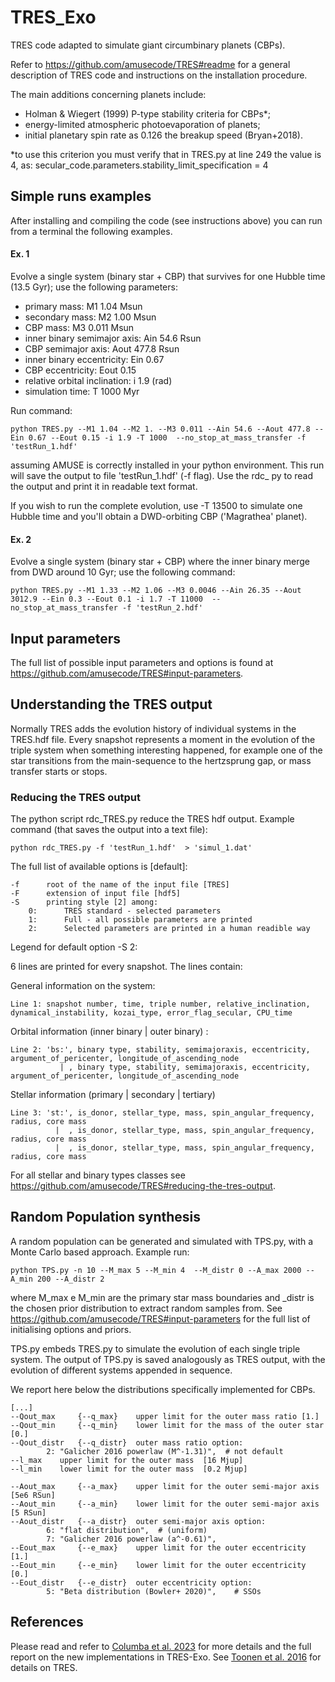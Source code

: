 # TRES_Exo
TRES code adapted to simulate giant circumbinary planets (CBPs). 

Refer to https://github.com/amusecode/TRES#readme for a general description of TRES code and instructions on the installation procedure.

The main additions concerning planets include:
- Holman & Wiegert (1999) P-type stability criteria for CBPs*;
- energy-limited atmospheric photoevaporation of planets;
- initial planetary spin rate as 0.126 the breakup speed (Bryan+2018).

*to use this criterion you must verify that in TRES.py at line 249 the value is 4, as:    secular_code.parameters.stability_limit_specification = 4

<!-- ### Description
TRES is a numerical framework for simulating hierarchical triple systems with stellar and planetary components. 
Mass transfer from one star to another and the consequential effect to the orbital dynamics is realized via heuristic recipes.
These recipes are combined with three-body dynamics and stellar evolution inluding their mutual influences. 

TRES includes the effects of common-envelope evolution, circularized stable mass transfer, tides, gravitational wave emission and up-to-date stellar evolution through SeBa. Other stellar evolution codes such as SSE can also be used. Coming soon: TRES with MESA, transition to N-body calculations (including stellar evolution and dissipative processes) when the system's evolution is not secular anymore. 

This readme contains the following parts:

[Compilation](#Compilation)

[Simple examples](#Simple-examples-of-runs)

[Understanding the TRES output](#Understanding-the-TRES-output)

[Reducing the TRES output](#Reducing-the-TRES-output)

[TRES development team](#TRES-development-team)

[References](#References)
 -->


<!-- ## Installation & Compilation
TRES makes use of the Astrophysical Multipurpose Software Environment (AMUSE). See https://amusecode.github.io/ for how to install AMUSE. 
Note that for standard TRES usage, the only necessary community code to install is SeBa. 

Thus, after installing the AMUSE pre-requisites, we can simply install the minimal framework and then add SeBa:

```
pip install [--user] amuse-framework
pip install [--user] amuse-seba
```

After compiling AMUSE, TRES needs to be installed and compiled by means of the Makefile as following:

First, clone the TRES github repository:

```
git clone https://github.com/amusecode/TRES.git
```

Then, from the root of the cloned respository compile the Makefile:

```

cd seculartriple_TPS
make 

``` -->

## Simple runs examples
After installing and compiling the code (see instructions above) you can run from a terminal the following examples.

#### Ex. 1
Evolve a single system (binary star + CBP) that survives for one Hubble time (13.5 Gyr); use the following parameters:

- primary mass:   M1           1.04  Msun 
- secondary mass: M2           1.00  Msun
- CBP mass:       M3           0.011 Msun
- inner binary semimajor axis:  Ain       54.6  Rsun
- CBP semimajor axis:           Aout      477.8 Rsun
- inner binary eccentricity:    Ein       0.67
- CBP eccentricity:             Eout      0.15
- relative orbital inclination: i         1.9 (rad)
- simulation time:      T    1000 Myr


Run command:
```
python TRES.py --M1 1.04 --M2 1. --M3 0.011 --Ain 54.6 --Aout 477.8 --Ein 0.67 --Eout 0.15 -i 1.9 -T 1000  --no_stop_at_mass_transfer -f 'testRun_1.hdf'
```
assuming AMUSE is correctly installed in your python environment. This run will save the output to file 'testRun_1.hdf' (-f flag). Use the rdc_ py to read the output and print it in readable text format.

If you wish to run the complete evolution, use -T 13500 to simulate one Hubble time and you'll obtain a DWD-orbiting CBP ('Magrathea' planet).


#### Ex. 2
Evolve a single system (binary star + CBP) where the inner binary merge from DWD around 10 Gyr; use the following command:

```
python TRES.py --M1 1.33 --M2 1.06 --M3 0.0046 --Ain 26.35 --Aout 3012.9 --Ein 0.3 --Eout 0.1 -i 1.7 -T 11000  --no_stop_at_mass_transfer -f 'testRun_2.hdf'
```


## Input parameters 

The full list of possible input parameters and options is found at https://github.com/amusecode/TRES#input-parameters.

<!-- 
```
                  parameter                               unit / default
--M1    {-M}      inner_primary_mass                      in Solar mass
--M2    {-m}      inner secondary mass                    in Solar mass 
--M3    {-l}      outer mass                              in Solar mass
--Ain   {-A}      inner semi major axis                   in Solar radius
--Aout  {-a}      outer semi major axis                   in Solar radius
--Ein   {-E}      inner eccentricity 
--Eout  {-e}      outer eccentricity 
-i, -I            relative inclination                    in rad  
--Gin   {-G}      inner argument of pericenter            in rad
--Gout  {-g}      outer argument of pericenter            in rad
--Oin   {-O}      inner longitude of ascending node       in rad
                  (outer longitude of ascending nodes = inner - pi)               
-Z      {-z}      metallicity                             default = 0.02 (Solar)
-t, -T            end time                                in Myr
-N, -n            integer number asigned to the triple    default = 0
    
    
-f                name of output file                     default = TRES
-F                type of output file (hdf5/txt)          default = hdf5
--dir_plots       directory for plots for debugging default = "" (current directory)
                  mode  (aka REPORT_DEBUG == True)
--max_CPU_time    maximum CPU time allowed (only works in combination with "stop_at_CPU_time")    
                                                default = 7200 (seconds)

--SN_kick_distr   supernova kick distribution   default = 10
        options:
        0:  No kick 
        1:  Hobbs, Lorimer, Lyne & Kramer 2005, 360, 974  
        2:  Hobbs, Lorimer, Lyne & Kramer 2005, 360, 974  scaled down for bh by mass
        3:  Arzoumanian ea 2002, 568, 289
        4:  Arzoumanian ea 2002, 568, 289 scaled down for bh by mass
        5:  Hansen & Phinney 1997, 291, 569
        6:  Hansen & Phinney 1997, 291, 569 scaled down for bh by mass
        7:  Paczynski 1990, 348, 485
        8:  Paczynski 1990, 348, 485 scaled down for bh by mass
        9:  Verbunt, Igoshev & Cator, 2017, 608, 57
        10:  Verbunt, Igoshev & Cator, 2017, 608, 57 scaled down for bh by mass 

```

Additionally, there is a list of stopping conditions that determines whether the simulation of a system should stop at a certain evolutionary phase. 
By default, these stopping conditions are set to True, which means they are in effect. However, the four specific mass transfer cases (stable, unstable, eccentric stable & eccentric unstable) are set to False by default. Once "--no_stop_at_mass_transfer" is set to False, it is possible to set the specific mass transfer cases to True.

```

action items                                    add these to:
--no_stop_at_mass_transfer                      avoid stopping the simulation at the onset of mass transfer 
--no_stop_at_init_mass_transfer                 avoid stopping the simulation if there is mass transfer initially
--no_stop_at_outer_mass_transfer                avoid stopping the simulation when tertiary initiates mass transfer 
                                                methodology is as of yet non-existent
--stop_at_stable_mass_transfer                  avoid stopping the simulation at the onset of stable mass transfer in the inner binary
--stop_at_unstable_mass_transfer                avoid stopping the simulation at the onset of unstable mass transfer in the inner binary (leading to common-envelope evolution)
--stop_at_eccentric_stable_mass_transfer        avoid stopping the simulation at the onset of stable mass transfer in the inner binary if the orbit is eccentric
--stop_at_eccentric_unstable_mass_transfer      avoid stopping the simulation at the onset of unstable mass transfer in the inner binary if the orbit is eccentric

--no_stop_at_merger                             avoid stopping the simulation after a merger
--no_stop_at_inner_collision                    avoid stopping the simulation after a collision in the inner binary
--no_stop_at_outer_collision                    avoid stopping the simulation after a collision involving the outer star
--no_stop_at_disintegrated                      avoid stopping after the system disintegrated into seperate systems
--stop_at_semisecular_regime                    to stop the simulation if the sytem is in the semi secular regime
--stop_at_SN                                    to stop the simulation when a supernova occurs
--stop_at_CPU_time                              to stop the simulation when the computational time exceeds a given value

```

 -->
 
<!-- ### Multiple systems with specified parameters

If you need to follow the triple evolution for multiple systems with parameters which are already specified you can start TRES multiple times, e.g.
```

python TRES.py -M 1.2 -m 0.5 -l 0.6 -E 0.1 -e 0.5 -A 200 -a 20000 -z 0.001 -T 10 
python TRES.py -M 1.5 -m 1 -l 0.6 -E 0.1 -e 0.5 -A 50 -a 20000 -z 0.001 -T 10 
python TRES.py -M 1.5 -m 1 -l 0.05 -E 0.1 -e 0.5 -A 50 -a 20000 -z 0.02 -T 10 

```
This is probably not handy for more than 5 systems. Although this can be added in e.g. a shell or Python script.
 -->

## Understanding the TRES output

Normally TRES adds the evolution history of individual systems in the TRES.hdf file. Every snapshot represents a moment in the evolution of the triple system when something interesting happened, for example one of the star transitions from the main-sequence to the hertzsprung gap, or mass transfer starts or stops. 


### Reducing the TRES output

The python script rdc_TRES.py reduce the TRES hdf output. Example command (that saves the output into a text file):
```
python rdc_TRES.py -f 'testRun_1.hdf'  > 'simul_1.dat'
```

The full list of available options is [default]:
```
-f      root of the name of the input file [TRES]
-F      extension of input file [hdf5]
-S      printing style [2] among: 
    0:      TRES standard - selected parameters
    1:      Full - all possible parameters are printed
    2:      Selected parameters are printed in a human readible way
```

<!-- Which parameters are printed and in which style can be adjusted to your liking in the function rdc().
Currently there are 3 options settable on the command line via -S (print_style):
```
    0:      TRES standard - selected parameters
    1:      Full - all possible parameters are printed
    2:      Selected parameters are printed in a human readible way
```
 -->

Legend for default option -S 2: 

6 lines are printed for every snapshot. The lines contain:

General information on the system: 
```
Line 1: snapshot number, time, triple number, relative_inclination, dynamical_instability, kozai_type, error_flag_secular, CPU_time
```
Orbital information (inner binary | outer binary) :
```
Line 2: 'bs:', binary type, stability, semimajoraxis, eccentricity, argument_of_pericenter, longitude_of_ascending_node 
           | , binary type, stability, semimajoraxis, eccentricity, argument_of_pericenter, longitude_of_ascending_node 
```
Stellar information (primary | secondary | tertiary)
```
Line 3: 'st:', is_donor, stellar_type, mass, spin_angular_frequency, radius, core mass
          |  , is_donor, stellar_type, mass, spin_angular_frequency, radius, core mass
          |  , is_donor, stellar_type, mass, spin_angular_frequency, radius, core mass
```        

For all stellar and binary types classes see https://github.com/amusecode/TRES#reducing-the-tres-output.
<!-- 
For option 0: 
One line is printed for every snapshot with the parameters in the same order as above. The units are Solar Mass, Solar radius, Myr. 

The stellar types in TRES follow the standard terminology of AMUSE:
```
0 deeply or fully convective low mass MS star
1 Main Sequence star
2 Hertzsprung Gap
3 First Giant Branch
4 Core Helium Burning
5 Early Asymptotic Giant Branch
6 Thermally Pulsating Asymptotic Giant Branch (not used in SeBa -> labelled as 5) 
7 Main Sequence Naked Helium star
8 Hertzsprung Gap Naked Helium star
9 Giant Branch Naked Helium star
10 Helium White Dwarf
11 Carbon/Oxygen White Dwarf
12 Oxygen/Neon White Dwarf
13 Neutron Star
14 Black Hole
15 Massless Supernova
16 Unknown stellar type
17 Pre-main-sequence Star
18 Planet
19 Brown Dwarf
```

The binary type is a classification for a specific orbit, e.g. the inner or the outer orbit of a triple. The following options exist:
```
unknown
merger
disintegrated
dynamical_instability
detached
contact
collision
semisecular
rlof
stable_mass_transfer
common_envelope
common_envelope_energy_balance (i.e. alpha-CE)
common_envelope_angular_momentum_balance (i.e. gamma-CE)
double_common_envelope
```

Do you want to rerun a system in your datafile? No need to copy all the parameters, simply run rdc_TRES.py with two extra parameters: 

```
--print_init      to print initial conditions for re-running 
-l                the line number of the first line in your hdf datafile where the system appears
                  where the stars are on the zero-age main-sequence. 
``` 
For example: ```rdc_TRES.py -f TRES.hdf --print_init -l 0```. This will return something like:
```amuse TRES.py -M 1.3 -m 0.5  -l  0.5 -A 200.0 -a 20000.0 -E 0.1 -e 0.5 -G 0.1 -g 0.5 -I 1.3962634016 ```


 -->



## Random Population synthesis

A random population can be generated and simulated with TPS.py, with a Monte Carlo based approach. Example run: 
```
python TPS.py -n 10 --M_max 5 --M_min 4  --M_distr 0 --A_max 2000 --A_min 200 --A_distr 2
```
where M_max e M_min are the primary star mass boundaries and \_distr is the chosen prior distribution to extract random samples from.
See https://github.com/amusecode/TRES#input-parameters for the full list of initialising options and priors. 

TPS.py embeds TRES.py to simulate the evolution of each single triple system.
The output of TPS.py is saved analogously as TRES output, with the evolution of different systems appended in sequence.

We report here below the distributions specifically implemented for CBPs.

```
[...]
--Qout_max     {--q_max}    upper limit for the outer mass ratio [1.]
--Qout_min     {--q_min}    lower limit for the mass of the outer star [0.]
--Qout_distr   {--q_distr}  outer mass ratio option: 
        2: "Galicher 2016 powerlaw (M^-1.31)",  # not default
--l_max    upper limit for the outer mass  [16 Mjup]
--l_min    lower limit for the outer mass  [0.2 Mjup]
 
--Aout_max     {--a_max}    upper limit for the outer semi-major axis [5e6 RSun]
--Aout_min     {--a_min}    lower limit for the outer semi-major axis [5 RSun]
--Aout_distr   {--a_distr}  outer semi-major axis option: 
        6: "flat distribution",  # (uniform)
        7: "Galicher 2016 powerlaw (a^-0.61)",                                 
--Eout_max     {--e_max}    upper limit for the outer eccentricity [1.]
--Eout_min     {--e_min}    lower limit for the outer eccentricity [0.]
--Eout_distr   {--e_distr}  outer eccentricity option: 
        5: "Beta distribution (Bowler+ 2020)",    # SSOs 
```



## References

Please read and refer to [Columba et al. 2023](https://www.aanda.org/component/article?access=doi&doi=10.1051/0004-6361/202345843) for more details and the full report on the new implementations in TRES-Exo.
See [Toonen et al. 2016](https://ui.adsabs.harvard.edu/abs/2016ComAC...3....6T/abstract) for details on TRES.




